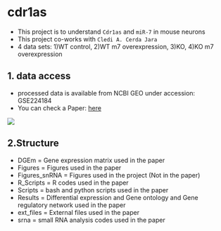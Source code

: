 # cdr1as

* This project is to understand `Cdr1as` and `miR-7` in mouse neurons
* This project co-works with `Cledi A. Cerda Jara`
* 4 data sets: 1)WT control, 2)WT m7 overexpression, 3)KO, 4)KO m7 overexpression


## 1. data access
* processed data is available from NCBI GEO under accession: GSE224184
* You can check a Paper: [here](https://www.biorxiv.org/content/10.1101/2023.01.26.525729v1)


<img src="https://www.biorxiv.org/content/biorxiv/early/2023/01/26/2023.01.26.525729/F7.large.jpg">


## 2.Structure

* DGEm = Gene expression matrix used in the paper 
* Figures = Figures used in the paper 
* Figures_snRNA = Figures used in the project (Not in the paper) 
* R_Scripts = R codes used in the paper
* Scripts = bash and python scripts used in the paper
* Results = Differential expression and Gene ontology and Gene regulatory network used in the paper
* ext_files = External files used in the paper
* srna = small RNA analysis codes used in the paper
